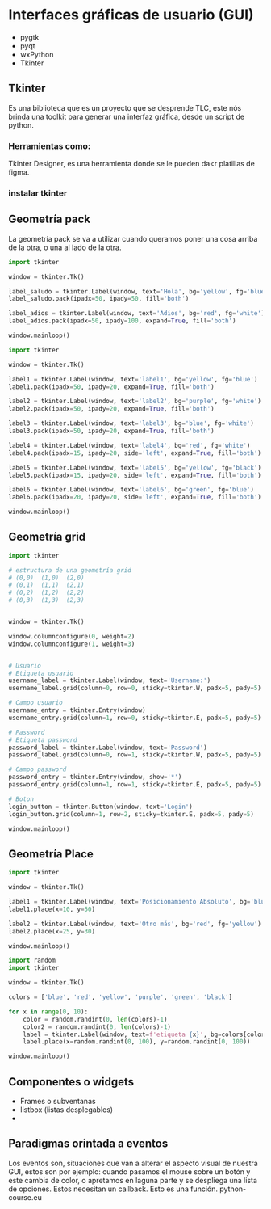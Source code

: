 # Interfaces gráficas de usuario (GUI)
- pygtk
- pyqt
- wxPython
- Tkinter

## Tkinter
Es una biblioteca que es un proyecto que se desprende TLC, este nós brinda una toolkit
para generar una interfaz gráfica, desde un script de python.

### Herramientas como:
Tkinter Designer, es una herramienta donde se le pueden da<r platillas de figma.

### instalar tkinter  

## Geometría pack
La geometría pack se va a utilizar cuando queramos poner una cosa arriba de la otra, o 
una al lado de la otra.

```python
import tkinter

window = tkinter.Tk()

label_saludo = tkinter.Label(window, text='Hola', bg='yellow', fg='blue')
label_saludo.pack(ipadx=50, ipady=50, fill='both')

label_adios = tkinter.Label(window, text='Adios', bg='red', fg='white')
label_adios.pack(ipadx=50, ipady=100, expand=True, fill='both')

window.mainloop()
```
```python
import tkinter

window = tkinter.Tk()

label1 = tkinter.Label(window, text='label1', bg='yellow', fg='blue')
label1.pack(ipadx=50, ipady=20, expand=True, fill='both')

label2 = tkinter.Label(window, text='label2', bg='purple', fg='white')
label2.pack(ipadx=50, ipady=20, expand=True, fill='both')

label3 = tkinter.Label(window, text='label3', bg='blue', fg='white')
label3.pack(ipadx=50, ipady=20, expand=True, fill='both')

label4 = tkinter.Label(window, text='label4', bg='red', fg='white')
label4.pack(ipadx=15, ipady=20, side='left', expand=True, fill='both')

label5 = tkinter.Label(window, text='label5', bg='yellow', fg='black')
label5.pack(ipadx=15, ipady=20, side='left', expand=True, fill='both')

label6 = tkinter.Label(window, text='label6', bg='green', fg='blue')
label6.pack(ipadx=20, ipady=20, side='left', expand=True, fill='both')

window.mainloop()
```

## Geometría grid
```python
import tkinter

# estructura de una geometría grid
# (0,0)  (1,0)  (2,0)
# (0,1)  (1,1)  (2,1)
# (0,2)  (1,2)  (2,2)
# (0,3)  (1,3)  (2,3)


window = tkinter.Tk()

window.columnconfigure(0, weight=2)
window.columnconfigure(1, weight=3)


# Usuario
# Etiqueta usuario
username_label = tkinter.Label(window, text='Username:')
username_label.grid(column=0, row=0, sticky=tkinter.W, padx=5, pady=5)

# Campo usuario
username_entry = tkinter.Entry(window)
username_entry.grid(column=1, row=0, sticky=tkinter.E, padx=5, pady=5)

# Password
# Etiqueta password
password_label = tkinter.Label(window, text='Password')
password_label.grid(column=0, row=1, sticky=tkinter.W, padx=5, pady=5)

# Campo password
password_entry = tkinter.Entry(window, show='*')
password_entry.grid(column=1, row=1, sticky=tkinter.E, padx=5, pady=5)

# Boton
login_button = tkinter.Button(window, text='Login')
login_button.grid(column=1, row=2, sticky=tkinter.E, padx=5, pady=5)

window.mainloop()
```
## Geometría Place

```python
import tkinter

window = tkinter.Tk()

label1 = tkinter.Label(window, text='Posicionamiento Absoluto', bg='blue', fg='white')
label1.place(x=10, y=50)

label2 = tkinter.Label(window, text='Otro más', bg='red', fg='yellow')
label2.place(x=25, y=30)

window.mainloop()
```

```python
import random
import tkinter

window = tkinter.Tk()

colors = ['blue', 'red', 'yellow', 'purple', 'green', 'black']

for x in range(0, 10):
    color = random.randint(0, len(colors)-1)
    color2 = random.randint(0, len(colors)-1)
    label = tkinter.Label(window, text=f'etiqueta {x}', bg=colors[color], fg=colors[color2])
    label.place(x=random.randint(0, 100), y=random.randint(0, 100))

window.mainloop()
```

## Componentes o widgets
- Frames o subventanas
- listbox (listas desplegables)
- 

## Paradigmas orintada a eventos
Los eventos son, situaciones que van a alterar el aspecto visual de nuestra GUI, 
estos son por ejemplo: cuando pasamos el mouse sobre un botón y este cambia de color, 
o apretamos en laguna parte y se despliega una lista de opciones.
Estos necesitan un callback. Esto es una función.
python-course.eu